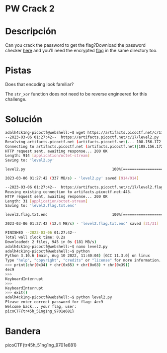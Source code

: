 # PW Crack 2

# Descripción
Can you crack the password to get the flag?Download the password checker [here](https://artifacts.picoctf.net/c/17/level2.py) and you'll need the encrypted [flag](https://artifacts.picoctf.net/c/17/level2.flag.txt.enc) in the same directory too.
# Pistas
Does that encoding look familiar?

The `str_xor` function does not need to be reverse engineered for this challenge.
# Solución

```bash
adalh4ck1ng-picoctf@webshell:~$ wget https://artifacts.picoctf.net/c/17/level2.py https://artifacts.picoctf.net/c/17/level2.flag.txt.enc
--2023-03-06 01:27:42--  https://artifacts.picoctf.net/c/17/level2.py
Resolving artifacts.picoctf.net (artifacts.picoctf.net)... 108.156.172.6, 108.156.172.74, 108.156.172.120, ...
Connecting to artifacts.picoctf.net (artifacts.picoctf.net)|108.156.172.6|:443... connected.
HTTP request sent, awaiting response... 200 OK
Length: 914 [application/octet-stream]
Saving to: 'level2.py'

level2.py                                       100%[======================================================================================================>]     914  --.-KB/s    in 0s      

2023-03-06 01:27:42 (337 MB/s) - 'level2.py' saved [914/914]

--2023-03-06 01:27:42--  https://artifacts.picoctf.net/c/17/level2.flag.txt.enc
Reusing existing connection to artifacts.picoctf.net:443.
HTTP request sent, awaiting response... 200 OK
Length: 31 [application/octet-stream]
Saving to: 'level2.flag.txt.enc'

level2.flag.txt.enc                             100%[======================================================================================================>]      31  --.-KB/s    in 0s      

2023-03-06 01:27:42 (12.4 MB/s) - 'level2.flag.txt.enc' saved [31/31]

FINISHED --2023-03-06 01:27:42--
Total wall clock time: 0.2s
Downloaded: 2 files, 945 in 0s (181 MB/s)
adalh4ck1ng-picoctf@webshell:~$ nano level2.py 
adalh4ck1ng-picoctf@webshell:~$ python
Python 3.10.6 (main, Aug 10 2022, 11:40:04) [GCC 11.3.0] on linux
Type "help", "copyright", "credits" or "license" for more information.
>>> print(chr(0x34) + chr(0x65) + chr(0x63) + chr(0x39))
4ec9
>>> 
KeyboardInterrupt
>>> 
KeyboardInterrupt
>>> exit()
adalh4ck1ng-picoctf@webshell:~$ python level2.py 
Please enter correct password for flag: 4ec9
Welcome back... your flag, user:
picoCTF{tr45h_51ng1ng_9701e681}
```

# Bandera
picoCTF{tr45h_51ng1ng_9701e681}